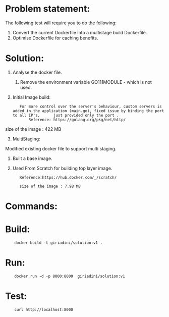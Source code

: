 Problem statement:
=================

The following test will require you to do the following:
1. Convert the current Dockerfile into a multistage build Dockerfile. 
2. Optimise Dockerfile for caching benefits.


Solution:
========

1. Analyse the docker file.

     1. Remove the environment variable GO111MODULE - which is not used.

2. Initial Image build:

          For more control over the server's behaviour, custom servers is added in the application (main.go), fixed issue by binding the port to all IP's,      just provided only the port .
              Reference: https://golang.org/pkg/net/http/

size of the image : 422 MB

3. MultiStaging:

Modified existing docker file to support multi staging.

1. Built a base image.

2. Used From Scratch for building top layer image.
 
          Reference:https://hub.docker.com/_/scratch/

          size of the image : 7.98 MB

Commands:
========

Build:
=====

        docker build -t giriadini/solution:v1 .

Run:
====
        docker run -d -p 8000:8000  giriadini/solution:v1

Test:
=====  
        curl http://localhost:8000
